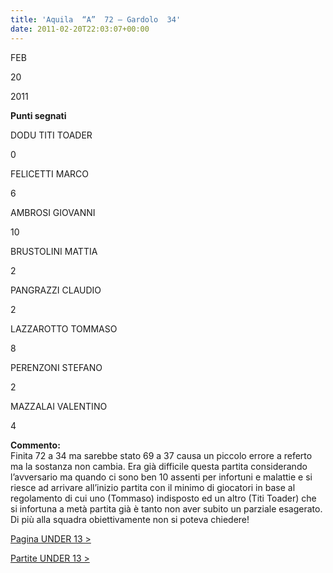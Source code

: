 ```yaml
---
title: 'Aquila  “A”  72 – Gardolo  34'
date: 2011-02-20T22:03:07+00:00
---
```

FEB

20

2011

**Punti segnati**

DODU TITI TOADER

0

FELICETTI MARCO

6

AMBROSI GIOVANNI

10

BRUSTOLINI MATTIA

2

PANGRAZZI CLAUDIO

2

LAZZAROTTO TOMMASO

8

PERENZONI STEFANO

2

MAZZALAI VALENTINO

4

**Commento:**  
Finita 72 a 34 ma sarebbe stato 69 a 37 causa un piccolo errore a referto ma la sostanza non cambia. Era già difficile questa partita considerando l’avversario ma quando ci sono ben 10 assenti per infortuni e malattie e si riesce ad arrivare all’inizio partita con il minimo di giocatori in base al regolamento di cui uno (Tommaso) indisposto ed un altro (Titi Toader) che si infortuna a metà partita già è tanto non aver subito un parziale esagerato. Di più alla squadra obiettivamente non si poteva chiedere!

[Pagina UNDER 13 >](http://www.basketgardolo.it/under-13)

[Partite UNDER 13 >](http://www.basketgardolo.it/?tag=under-13&cat=11)